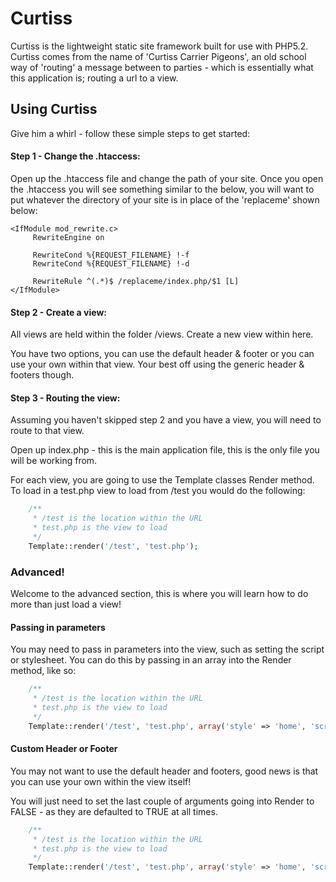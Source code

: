 # Curtiss
Curtiss is the lightweight static site framework built for use with PHP5.2. Curtiss comes from the name of 'Curtiss Carrier Pigeons', an old school way of 'routing' a message between to parties - which is essentially what this application is; routing a url to a view.

## Using Curtiss
Give him a whirl - follow these simple steps to get started:

#### Step 1 - Change the .htaccess:
Open up the .htaccess file and change the path of your site. Once you open the .htaccess you will see something similar to the below, you will want to put whatever the directory of your site is in place of the 'replaceme' shown below:
```code
<IfModule mod_rewrite.c>
     RewriteEngine on

     RewriteCond %{REQUEST_FILENAME} !-f
     RewriteCond %{REQUEST_FILENAME} !-d

     RewriteRule ^(.*)$ /replaceme/index.php/$1 [L]
</IfModule>
```

#### Step 2 - Create a view:
All views are held within the folder /views. Create a new view within here.

You have two options, you can use the default header &amp; footer or you can use your own within that view. Your best off using the generic header &amp; footers though.

#### Step 3 - Routing the view:

Assuming you haven't skipped step 2 and you have a view, you will need to route to that view.

Open up index.php - this is the main application file, this is the only file you will be working from.

For each view, you are going to use the Template classes Render method. To load in a test.php view to load from /test you would do the following:

```php
    /**
     * /test is the location within the URL
     * test.php is the view to load
     */
    Template::render('/test', 'test.php');
```

### Advanced!

Welcome to the advanced section, this is where you will learn how to do more than just load a view!

#### Passing in parameters
You may need to pass in parameters into the view, such as setting the script or stylesheet. You can do this by passing in an array into the Render method, like so:

```php
    /**
     * /test is the location within the URL
     * test.php is the view to load
     */
    Template::render('/test', 'test.php', array('style' => 'home', 'script' => 'main'));
```

#### Custom Header or Footer

You may not want to use the default header and footers, good news is that you can use your own within the view itself!

You will just need to set the last couple of arguments going into Render to FALSE - as they are defaulted to TRUE at all times.

```php
    /**
     * /test is the location within the URL
     * test.php is the view to load
     */
    Template::render('/test', 'test.php', array('style' => 'home', 'script' => 'main'), false, false);
```